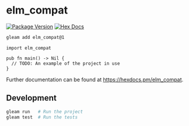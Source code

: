 # elm_compat

[![Package Version](https://img.shields.io/hexpm/v/elm_compat)](https://hex.pm/packages/elm_compat)
[![Hex Docs](https://img.shields.io/badge/hex-docs-ffaff3)](https://hexdocs.pm/elm_compat/)

```sh
gleam add elm_compat@1
```
```gleam
import elm_compat

pub fn main() -> Nil {
  // TODO: An example of the project in use
}
```

Further documentation can be found at <https://hexdocs.pm/elm_compat>.

## Development

```sh
gleam run   # Run the project
gleam test  # Run the tests
```
